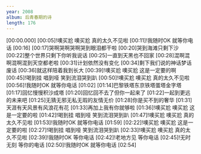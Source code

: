```yaml
---
year: 2008
album: 后青春期的诗
length: 176
---
```

[00:00.000]
[00:05]!噢买尬 噢买尬 真的太久不见啦
[00:11]!我随时OK 就等你电话
[00:16]
[00:17]哭啊哭啊哭啊哭到眼泪都干啦
[00:20]哭到海滩只剩下沙
[00:22]整个世界只剩下你听我说话
[00:25]一直到天黑也不回家
[00:28]混啊混啊混啊混到天空都老啦
[00:31]计划依然没有变化
[00:34]剩下我们说的神话梦话废话
[00:36]就这样陪着我到长大
[00:39]!噢买尬 噢买尬 这是一定要的啊
[00:45]!喝到挂 唱到哑 笑到流泪哭到趴
[00:50]!噢买尬 噢买尬 真的太久不见啦
[00:56]!我随时OK 就等你电话
[01:02]
[01:14]巴黎铁塔东京铁塔蛋塔金字塔
[01:17]回忆慢慢积沙成塔
[01:20]回忆回不去了但你一起来了
[01:22]一起到更远的未来吧
[01:25]无猜无邪无私无瑕的友情无价
[01:28]你是买不到的奢华
[01:31]天涯有天风景有风浪花有花
[01:33]再加上我有你就够啦
[01:36]!噢买尬 噢买尬 这是一定要的啦
[01:42]!喝到挂 唱到哑 笑到流泪哭到趴
[01:47]!噢买尬 噢买尬 真的太久不见啦
[01:53]!我随时OK 就等你电话
[01:59]
[02:22]!噢买尬 噢买尬 这是一定要的啦
[02:27]!喝到挂 唱到哑 笑到流泪哭到趴
[02:33]!噢买尬 噢买尬 真的太久不见啦
[02:39]!我随时OK 等你电话
[02:42]!老地方见 等你电话
[02:45]!无时无刻 等你的电话
[02:50]!我随时OK 就等你电话
[02:54]